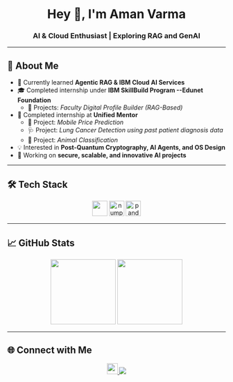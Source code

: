 <h1 align="center">Hey 👋, I'm Aman Varma</h1>
<h3 align="center">AI & Cloud Enthusiast | Exploring RAG and GenAI</h3>

---

## 🚀 About Me   
- 🌱 Currently learned **Agentic RAG & IBM Cloud AI Services**  
- 🎓 Completed internship under **IBM SkillBuild Program --Edunet Foundation**  
   - 📂 Projects: *Faculty Digital Profile Builder (RAG-Based)*  
- 💼 Completed internship at **Unified Mentor**  
   - 📱 Project: *Mobile Price Prediction*  
   - 🩺 Project: *Lung Cancer Detection using past patient diagnosis data*  
   - 🐾 Project: *Animal Classification*  
- 💡 Interested in **Post-Quantum Cryptography, AI Agents, and OS Design**    
- 🔭 Working on **secure, scalable, and innovative AI projects**  


---

## 🛠️ Tech Stack  
<div align="center">
  <img src="https://skillicons.dev/icons?i=py,html,css,c,cpp,mysql,tensorflow,pytorch,sklearn,&perline=14" height="35"/>
  <img src="https://cdn.jsdelivr.net/gh/devicons/devicon/icons/numpy/numpy-original.svg" height="35" alt="numpy logo"/>
  <img src="https://cdn.jsdelivr.net/gh/devicons/devicon/icons/pandas/pandas-original.svg" height="35" alt="pandas logo"/>
</div>

---

## 📈 GitHub Stats  
<div align="center">
  <img src="https://github-readme-stats.vercel.app/api?username=AmanVarma1&show_icons=true&theme=tokyonight" height="150"/>
  <img src="https://github-readme-streak-stats.herokuapp.com/?user=AmanVarma1&theme=tokyonight" height="150"/>
</div>

---

## 🌐 Connect with Me  
<div align="center">
  <a href="https://www.linkedin.com/in/your-linkedin/">
    <img src="https://img.shields.io/static/v1?message=LinkedIn&logo=linkedin&label=&color=0077B5&logoColor=white&labelColor=&style=for-the-badge" height="25"/>
  </a>
  <a href="mailto:your-email@gmail.com">
    <img src="https://img.shields.io/badge/Email-D14836?style=for-the-badge&logo=gmail&logoColor=white"/>
  </a>
</div>
